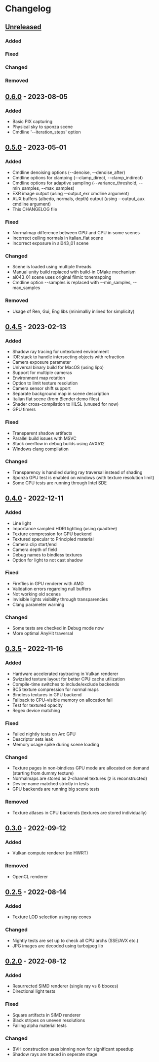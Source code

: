 # Changelog

## [Unreleased]

### Added
### Fixed
### Changed
### Removed

## [0.6.0] - 2023-08-05

### Added

  - Basic PIX capturing
  - Physical sky to sponza scene
  - Cmdline '--iteration_steps' option

## [0.5.0] - 2023-05-01

### Added

  - Cmdline denoising options (--denoise, --denoise_after)
  - Cmdline options for clamping (--clamp_direct, --clamp_indirect)
  - Cmdline options for adaptive sampling (--variance_threshold, --min_samples, --max_samples)
  - EXR image output (using --output_exr cmdline argument)
  - AUX buffers (albedo, normals, depth) output (using --output_aux cmdline argument)
  - This CHANGELOG file

### Fixed

  - Normalmap difference between GPU and CPU in some scenes
  - Incorrect ceiling normals in italian_flat scene
  - Incorrect exposure in ai043_01 scene

### Changed

  - Scene is loaded using multiple threads
  - Manual unity build replaced with build-in CMake mechanism
  - ai043_01 scene uses original filmic tonemapping
  - Cmdline option --samples is replaced with --min_samples, --max_samples

### Removed

  - Usage of Ren, Gui, Eng libs (minimalliy inlined for simplicity)

## [0.4.5] - 2023-02-13

### Added

  - Shadow ray tracing for untextured environment
  - IOR stack to handle intersecting objects with refraction
  - Camera exposure parameter
  - Universal binary build for MacOS (using lipo)
  - Support for multiple cameras
  - Environment map rotation
  - Option to limit texture resolution
  - Camera sensor shift support
  - Separate background map in scene description
  - Italian flat scene (from Blender demo files)
  - Shader cross-compilation to HLSL (unused for now)
  - GPU timers

### Fixed

  - Transparent shadow artifacts
  - Parallel build issues with MSVC
  - Stack overflow in debug builds using AVX512
  - Windows clang compilation

### Changed

  - Transparency is handled during ray traversal instead of shading
  - Sponza GPU test is enabled on windows (with texture resolution limit)
  - Some CPU tests are running through Intel SDE

## [0.4.0] - 2022-12-11

### Added

  - Line light
  - Importance sampled HDRI lighting (using quadtree)
  - Texture compression for GPU backend
  - Textured specular to Principled material
  - Camera clip start/end
  - Camera depth of field
  - Debug names to bindless textures
  - Option for light to not cast shadow

### Fixed

  - Fireflies in GPU renderer with AMD
  - Validation errors regarding null buffers
  - Not working old scenes
  - Invisible lights visibility through transparencies
  - Clang parameter warning

### Changed

  - Some tests are checked in Debug mode now
  - More optimal AnyHit traversal

## [0.3.5] - 2022-11-16

### Added

  - Hardware accelerated raytracing in Vulkan renderer
  - Swizzled texture layout for better CPU cache utilization
  - Compile-time switches to include/exclude backends
  - BC5 texture compression for normal maps
  - Bindless textures in GPU backend
  - Fallback to CPU-visible memory on allocation fail
  - Test for textured opacity
  - Regex device matching

### Fixed

  - Failed nightly tests on Arc GPU
  - Descriptor sets leak
  - Memory usage spike during scene loading

### Changed

  - Texture pages in non-bindless GPU mode are allocated on demand (starting from dummy texture)
  - Normalmaps are stored as 2-channel textures (z is reconstructed)
  - Device name matched strictly in tests
  - GPU backends are running big scene tests

### Removed

  - Texture atlases in CPU backends (textures are stored individually)

## [0.3.0] - 2022-09-12

### Added

  - Vulkan compute renderer (no HWRT)

### Removed

  - OpenCL renderer

## [0.2.5] - 2022-08-14

### Added

  - Texture LOD selection using ray cones

### Changed

  - Nightly tests are set up to check all CPU archs (SSE/AVX etc.)
  - JPG images are decoded using turbojpeg lib

## [0.2.0] - 2022-08-12

### Added

  - Resurrected SIMD renderer (single ray vs 8 bboxes)
  - Directional light tests

### Fixed

  - Square artifacts in SIMD renderer
  - Black stripes on uneven resolutions
  - Failing alpha material tests

### Changed

  - BVH construction uses binning now for significant speedup
  - Shadow rays are traced in seperate stage

[Unreleased]: https://gitlab.com/sergcpp/raydemo/-/compare/v0.6.0...master
[0.6.0]: https://gitlab.com/sergcpp/raydemo/-/releases/v0.6.0
[0.5.0]: https://gitlab.com/sergcpp/raydemo/-/releases/v0.5.0
[0.4.5]: https://gitlab.com/sergcpp/raydemo/-/releases/v0.4.5
[0.4.0]: https://gitlab.com/sergcpp/raydemo/-/releases/v0.4.0
[0.3.5]: https://gitlab.com/sergcpp/raydemo/-/releases/v0.3.5
[0.3.0]: https://gitlab.com/sergcpp/raydemo/-/releases/v0.3.0
[0.2.5]: https://gitlab.com/sergcpp/raydemo/-/releases/v0.2.5
[0.2.0]: https://gitlab.com/sergcpp/raydemo/-/releases/v0.2.0
